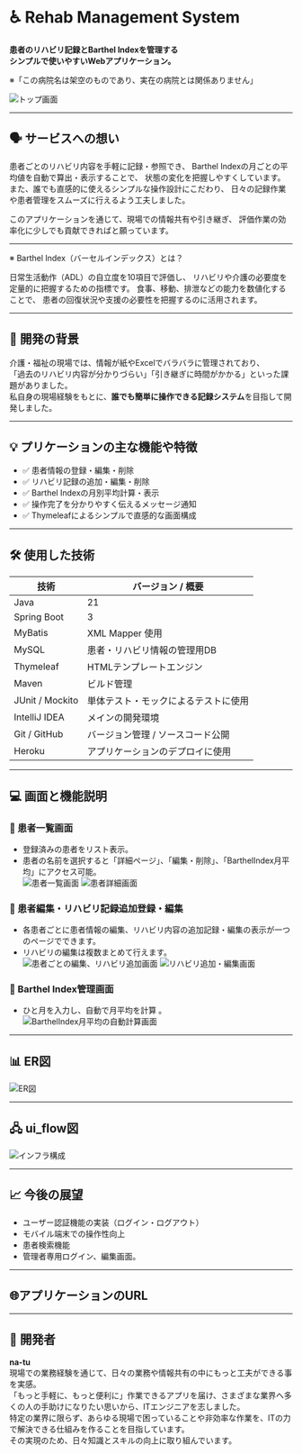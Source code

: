 # ♿ Rehab Management System

**患者のリハビリ記録とBarthel Indexを管理する  
シンプルで使いやすいWebアプリケーション。**

※「この病院名は架空のものであり、実在の病院とは関係ありません」



![トップ画面](images/home.png)

---

## 🗣️ サービスへの想い

患者ごとのリハビリ内容を手軽に記録・参照でき、
Barthel Indexの月ごとの平均値を自動で算出・表示することで、
状態の変化を把握しやすくしています。
また、誰でも直感的に使えるシンプルな操作設計にこだわり、
日々の記録作業や患者管理をスムーズに行えるよう工夫しました。

このアプリケーションを通じて、現場での情報共有や引き継ぎ、
評価作業の効率化に少しでも貢献できればと願っています。

---
※ Barthel Index（バーセルインデックス）とは？

日常生活動作（ADL）の自立度を10項目で評価し、
リハビリや介護の必要度を定量的に把握するための指標です。
食事、移動、排泄などの能力を数値化することで、
患者の回復状況や支援の必要性を把握するのに活用されます。


---

## 💭 開発の背景

介護・福祉の現場では、情報が紙やExcelでバラバラに管理されており、  
「過去のリハビリ内容が分かりづらい」「引き継ぎに時間がかかる」といった課題がありました。  
私自身の現場経験をもとに、**誰でも簡単に操作できる記録システム**を目指して開発しました。

---

## 💡 プリケーションの主な機能や特徴

- ✅ 患者情報の登録・編集・削除
- ✅ リハビリ記録の追加・編集・削除
- ✅ Barthel Indexの月別平均計算・表示
- ✅ 操作完了を分かりやすく伝えるメッセージ通知
- ✅ Thymeleafによるシンプルで直感的な画面構成

---
## 🛠 使用した技術
| 技術           | バージョン / 概要                          |
|----------------|---------------------------------------------|
| Java           | 21                                          |
| Spring Boot    | 3                                           |
| MyBatis        | XML Mapper 使用                             |
| MySQL          | 患者・リハビリ情報の管理用DB               |
| Thymeleaf      | HTMLテンプレートエンジン                    |
| Maven          | ビルド管理                                  |
| JUnit / Mockito| 単体テスト・モックによるテストに使用       |
| IntelliJ IDEA  | メインの開発環境                            |
| Git / GitHub   | バージョン管理 / ソースコード公開           |
| Heroku         | アプリケーションのデプロイに使用            |
---

## 💻 画面と機能説明

### 🔸 患者一覧画面
- 登録済みの患者をリスト表示。
- 患者の名前を選択すると「詳細ページ」、「編集・削除」、「BarthelIndex月平均」にアクセス可能。  
  ![患者一覧画面](images/患者一覧画面.png)
  ![患者詳細画面](images/患者詳細画面.png)
### 🔸 患者編集・リハビリ記録追加登録・編集
- 各患者ごとに患者情報の編集、リハビリ内容の追加記録・編集の表示が一つのページでできます。 
- リハビリの編集は複数まとめて行えます。
  ![患者ごとの編集、リハビリ追加画面](images/患者編集・リハビリ記録追加.png)
  ![リハビリ追加・編集画面](images/リハビリ記録・編集画面.png)

### 🔸 Barthel Index管理画面
- ひと月を入力し、自動で月平均を計算  。
  ![BarthelIndex月平均の自動計算画面](images/BarthelIndex月平均計算画面.png)

---

## 📊 ER図

![ER図](images/rehab_system.ER図.png)  


---

## 🖧 ui_flow図

![インフラ構成](images/rehab_system.ui_flow.png)  


---

## 📈 今後の展望

- ユーザー認証機能の実装（ログイン・ログアウト）
- モバイル端末での操作性向上
- 患者検索機能 
- 管理者専用ログイン、編集画面。

---
## 🌐アプリケーションのURL


---
## 👤 開発者

**na-tu**  
現場での業務経験を通じて、日々の業務や情報共有の中にもっと工夫ができる事を実感。  
「もっと手軽に、もっと便利に」作業できるアプリを届け、さまざまな業界へ多くの人の手助けになりたい思いから、ITエンジニアを志しました。  
特定の業界に限らず、あらゆる現場で困っていることや非効率な作業を、ITの力で解決できる仕組みを作ることを目指しています。  
その実現のため、日々知識とスキルの向上に取り組んでいます。